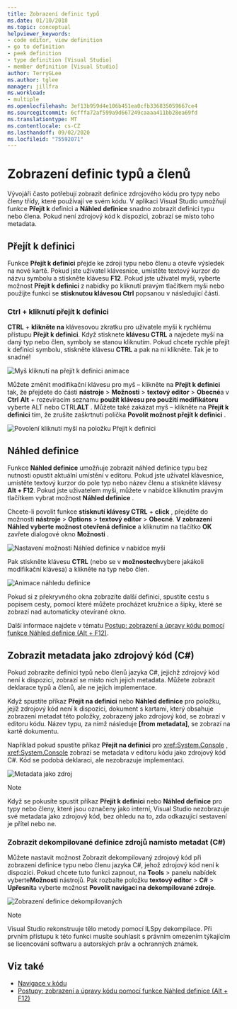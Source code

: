 ```yaml
---
title: Zobrazení definic typů
ms.date: 01/10/2018
ms.topic: conceptual
helpviewer_keywords:
- code editor, view definition
- go to definition
- peek definition
- type definition [Visual Studio]
- member definition [Visual Studio]
author: TerryGLee
ms.author: tglee
manager: jillfra
ms.workload:
- multiple
ms.openlocfilehash: 3ef13b959d4e106b451ea0cfb336835059667ce4
ms.sourcegitcommit: 6cfffa72af599a9d667249caaaa411bb28ea69fd
ms.translationtype: MT
ms.contentlocale: cs-CZ
ms.lasthandoff: 09/02/2020
ms.locfileid: "75592071"
---
```

# <a name="view-type-and-member-definitions"></a>Zobrazení definic typů a členů

Vývojáři často potřebují zobrazit definice zdrojového kódu pro typy nebo členy třídy, které používají ve svém kódu. V aplikaci Visual Studio umožňují funkce **Přejít k** definici a **Náhled definice** snadno zobrazit definici typu nebo člena. Pokud není zdrojový kód k dispozici, zobrazí se místo toho metadata.

## <a name="go-to-definition"></a>Přejít k definici

Funkce **Přejít k definici** přejde ke zdroji typu nebo členu a otevře výsledek na nové kartě. Pokud jste uživatel klávesnice, umístěte textový kurzor do názvu symbolu a stiskněte klávesu **F12**. Pokud jste uživatel myši, vyberte možnost **Přejít k definici** z nabídky po kliknutí pravým tlačítkem myši nebo použijte funkci se **stisknutou klávesou Ctrl** popsanou v následující části.

### <a name="ctrl-click-go-to-definition"></a>Ctrl + kliknutí přejít k definici

**CTRL** + **klikněte na** klávesovou zkratku pro uživatele myši k rychlému přístupu **Přejít k definici**. Když stisknete **klávesu CTRL** a najedete myší na daný typ nebo člen, symboly se stanou kliknutím. Pokud chcete rychle přejít k definici symbolu, stiskněte klávesu **CTRL** a pak na ni klikněte. Tak je to snadné!

![Myš kliknutí na přejít k definici animace](../ide/media/click_gotodef.gif)

Můžete změnit modifikační klávesu pro myš – klikněte na **Přejít k definici** tak, že přejdete do části **nástroje**  >  **Možnosti**  >  **textový editor**  >  **Obecné**a v **Ctrl** **Alt** + rozevíracím seznamu **použít klávesu pro použití modifikátoru** vyberte ALT nebo CTRL**ALT** . Můžete také zakázat myš – klikněte na **Přejít k definici** tím, že zrušíte zaškrtnutí políčka **Povolit možnost přejít k definici** .

![Povolení kliknutí myší na položku Přejít k definici](../ide/media/editor_options_mouse_click_gotodef.png)

## <a name="peek-definition"></a>Náhled definice

Funkce **Náhled definice** umožňuje zobrazit náhled definice typu bez nutnosti opustit aktuální umístění v editoru. Pokud jste uživatel klávesnice, umístěte textový kurzor do pole typ nebo název členu a stiskněte klávesy **Alt + F12**. Pokud jste uživatelem myši, můžete v nabídce kliknutím pravým tlačítkem vybrat možnost **Náhled definice** .

Chcete-li povolit funkce **stisknutí klávesy CTRL** + **click** , přejděte do možnosti **nástroje**  >  **Options**  >  **textový editor**  >  **Obecné**. **V zobrazení Náhled vyberte možnost otevřená definice** a kliknutím na tlačítko **OK** zavřete dialogové okno **Možnosti** .

![Nastavení možnosti Náhled definice v nabídce myši](../ide/media/editor_options_peek_view.png)

Pak stiskněte klávesu **CTRL** (nebo se v **možnostech**vybere jakákoli modifikační klávesa) a klikněte na typ nebo člen.

![Animace náhledu definice](../ide/media/peek_definition.gif)

Pokud si z překryvného okna zobrazíte další definici, spustíte cestu s popisem cesty, pomocí které můžete procházet kružnice a šipky, které se zobrazí nad automaticky otevírané okno.

Další informace najdete v tématu [Postup: zobrazení a úpravy kódu pomocí funkce Náhled definice (Alt + F12)](how-to-view-and-edit-code-by-using-peek-definition-alt-plus-f12.md).

## <a name="view-metadata-as-source-code-c"></a>Zobrazit metadata jako zdrojový kód (C#)

Pokud zobrazíte definici typů nebo členů jazyka C#, jejichž zdrojový kód není k dispozici, zobrazí se místo nich jejich metadata. Můžete zobrazit deklarace typů a členů, ale ne jejich implementace.

Když spustíte příkaz **Přejít na definici** nebo **Náhled definice** pro položku, jejíž zdrojový kód není k dispozici, dokument s kartami, který obsahuje zobrazení metadat této položky, zobrazený jako zdrojový kód, se zobrazí v editoru kódu. Název typu, za nímž následuje **[from metadata]**, se zobrazí na kartě dokumentu.

Například pokud spustíte příkaz **Přejít na definici** pro <xref:System.Console> , <xref:System.Console> zobrazí se metadata v editoru kódu jako zdrojový kód C#. Kód se podobá deklaraci, ale nezobrazuje implementaci.

![Metadata jako zdroj](../ide/media/metadatasource.png)

> [!NOTE]
> Když se pokusíte spustit příkaz **Přejít k definici** nebo **Náhled definice** pro typy nebo členy, které jsou označeny jako interní, Visual Studio nezobrazuje své metadata jako zdrojový kód, bez ohledu na to, zda odkazující sestavení je přítel nebo ne.

### <a name="view-decompiled-source-definitions-instead-of-metadata-c"></a>Zobrazit dekompilované definice zdrojů namísto metadat (C#)

Můžete nastavit možnost Zobrazit dekompilovaný zdrojový kód při zobrazení definice typu nebo členu jazyka C#, jehož zdrojový kód není k dispozici. Pokud chcete tuto funkci zapnout, na **Tools**  >  panelu nabídek vyberte**Možnosti** nástrojů. Pak rozbalte položku **textový editor**  >  **C#**  >  **Upřesnit**a vyberte možnost **Povolit navigaci na dekompilované zdroje**.

![Zobrazení definice dekompilovaných](media/go-to-definition-decompiled-sources.png)

> [!NOTE]
> Visual Studio rekonstruuje tělo metody pomocí ILSpy dekompilace. Při prvním přístupu k této funkci musíte souhlasit s právním omezením týkajícím se licencování softwaru a autorských práv a ochranných známek.

## <a name="see-also"></a>Viz také

- [Navigace v kódu](../ide/navigating-code.md)
- [Postupy: zobrazení a úpravy kódu pomocí funkce Náhled definice (Alt + F12)](how-to-view-and-edit-code-by-using-peek-definition-alt-plus-f12.md)
